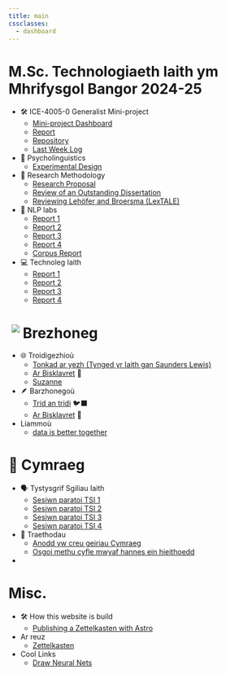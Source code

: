 ```yaml
---
title: main
cssclasses:
  - dashboard
---
```


# M.Sc. Technologiaeth Iaith ym Mhrifysgol Bangor 2024-25
- 🛠️ ICE-4005-0 Generalist Mini-project
	- [Mini-project Dashboard](posts/ice-4005-dashboard)
	- [Report](posts/report-mini-project)
	- [Repository](https://github.com/Oktogazh/prwaf_geirfa)
	- [Last Week Log](ice-4005-meeting-17.md)
- 🧠 Psycholinguistics
	- [Experimental Design](posts/experimental-design)
- 🧐 Research Methodology
	- [Research Proposal](posts/research-proposal)
	- [Review of an Outstanding Dissertation](posts/dissertation-review)
	- [Reviewing Lehöfer and Broersma (LexTALE)](posts/lextale)
-  💼 NLP labs
	- [Report 1](posts/nlp-lab-1)
	- [Report 2](posts/nlp-lab-2)
	- [Report 3](posts/nlp-lab-3)
	- [Report 4](posts/nlp-lab-4)
	- [Corpus Report](nlp-corpus-report.md)
-  💻 Technoleg Iaith
	- [Report 1](posts/techiaith-1)
	- [Report 2](posts/techiaith-2)
	- [Report 3](posts/techiaith-3)
	- [Report 4](posts/techiaith-4)

# <img src="https://em-content.zobj.net/source/openmoji/413/flag-for-bretagne-frbre_1f3f4-e0066-e0072-e0062-e0072-e0065-e007f.png" style="max-width: 28px; padding:0;margin: 0 6px;display: block; float:left;"/> Brezhoneg 
- 🌐 Troidigezhioù
	- [Tonkad ar yezh (Tynged yr Iaith gan Saunders Lewis)](posts/tonkad-ar-yezh)
	- [Ar Bisklavret](posts/bisklavret) 🐺
	- [Suzanne](posts/suzanne-cohen)
- 🪶 Barzhonegoù
	- [Trid an tridi](posts/tridi) 🐦‍⬛
	- [Ar Bisklavret](posts/bisklavret) 🐺
- Liammoù
	- [data is better together](https://data-is-better-together-fineweb-c.hf.space/dataset/3c9e5c86-bd24-4977-88a1-6c40033ff144/annotation-mode?page=1&status=pending)

# 🏴󠁧󠁢󠁷󠁬󠁳󠁿 Cymraeg
-  🗣️ Tystysgrif Sgiliau Iaith
	- [Sesiwn paratoi TSI 1](posts/tsi-1)
	- [Sesiwn paratoi TSI 2](posts/tsi-2)
	- [Sesiwn paratoi TSI 3](posts/tsi-3)
	- [Sesiwn paratoi TSI 4](posts/tsi-4)
- 📝 Traethodau
	- [Anodd yw creu geiriau Cymraeg](posts/creu-geiriau-cymraeg)
	- [Osgoi methu cyfle mwyaf hannes ein hieithoedd](posts/cyfle-mawr)
- 

# Misc.
- 🛠️ How this website is build
	- [Publishing a Zettelkasten with Astro](posts/astro-obsidian-and-github)
- Ar reuz
	- [Zettelkasten](posts/zettelkasten)
- Cool Links
	- [Draw Neural Nets](https://alexlenail.me/NN-SVG/index.html)

<!--
- 🗣️ Languages
	- [Experimental Design](posts/experimental-design)


# Testing
- 🛠️ ICE-4005-0 Generalist Mini-project
	- [Mini-project Dashboard](<posts/ice-4005-dashboard>)
	- [Report](<posts/report-mini-project>)
	- [Repository](https://github.com/Oktogazh/prwaf_geirfa)
	- [Last Week Log](<posts/ice-4005-week-8>)



